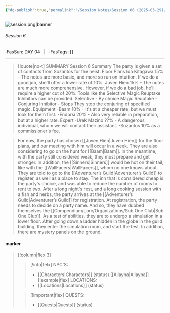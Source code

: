 ```yaml
---
{"dg-publish":true,"permalink":"/Session Notes/Session 06 (2025-03-29)/"}
---
```



![session.png|banner](/img/user/Assets/Images/session.png)
###### Session 6
<span class="sub2">:FasSun: DAY 04 &nbsp; | &nbsp; :FasTags: []</span>
___

> [!quote|no-t] SUMMARY
>Session 6 Summary
>The party is given a set of contacts from Sozantos for the heist.
>Floor Plans
>Ida Kitagawa 15% - The notes are more basic, and more so run on intuition. If we do a good job, she'll offer a lower rate of 10%.
>Juven Hien 15% - The notes are much more comprehensive. However, if we do a bad job, he'll require a higher cut of 20%.
>Tools like the Selective Magic Reuptake Inhibitors can be provided.
>Selective - By choice
>Magic
>Reuptake - Conjuring
>Inhibitor - Stops
>They stop the conjuring of specified magic.
>Equipment
-Baam 10% - It's at a cheaper rate, but we must look for them first.
-Endorsi 20% - Also very reliable in preparation, but at a higher rate.
>Expert
-Urek Mazino ??% - A dangerous individual, whom we will contact their assistant.
-Sozantos 10% as a commissioner's fee.

>For now, the party has chosen [[Juven Hien\|Juven Hien]] for the floor plans, and our meeting with him will occur in a week. They are also considering to go on the hunt for [[Baam\|Baam]]. In the meantime, with the party still considered weak, they must prepare and get stronger. In addition, the [[Sinners\|Sinners]] would be hot on their tail, like with the [[WallFacers\|WallFacers]], whom no one knows about. They are told to go to the [[Adventurer’s Guild\|Adventurer’s Guild]] to register, as well as a place to stay. The inn that is considered cheap is the party's choice, and was able to reduce the number of rooms to rent to two.
>After a long night's rest, and a long cooking session with a fish and herbs, the party arrives at the [[Adventurer’s Guild\|Adventurer’s Guild]] for registration. At registration, the party needs to decide on a party name.
>And so, they have dubbed themselves the [[Compendium/Lore/Organizations/Sub One Club\|Sub One Club]].
>As a test of abilities, they are to undergo a simulation in a lower floor. After going down a ladder hidden in the globe in the guild building, they enter the simulation room, and start the test. In addition, there are mystery panels on the ground.

#### marker
> [!column|flex 3]
>> [!info|felx] NPC'S:
>> - [[Characters\|Characters]] (status)
>[[Allayna\|Allayna]]
>> [!example|flex] LOCATIONS:
>> - [[Locations\|Locations]] (status)
>
>> [!important|flex] QUESTS:
>> - [[Quests\|Quests]] (status)
